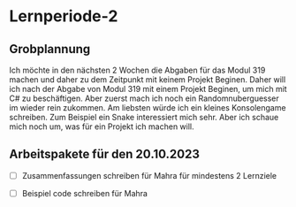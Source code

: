 # Lernperiode-2
## Grobplannung 
Ich möchte in den nächsten 2 Wochen die Abgaben für das Modul 319 machen und daher zu dem Zeitpunkt mit keinem Projekt Beginen. Daher will ich nach der Abgabe von Modul 319 mit einem Projekt Beginen, um mich mit C# zu beschäftigen. Aber zuerst mach ich noch ein Randomnuberguesser im wieder rein zukommen. Am liebsten würde ich ein kleines Konsolengame schreiben. Zum Beispiel ein Snake interessiert mich sehr. Aber ich schaue mich noch um, was für ein Projekt ich machen will.

## Arbeitspakete für den 20.10.2023

- [ ] Zusammenfassungen schreiben für Mahra für mindestens 2 Lernziele
- [ ] Beispiel code schreiben für Mahra
      
